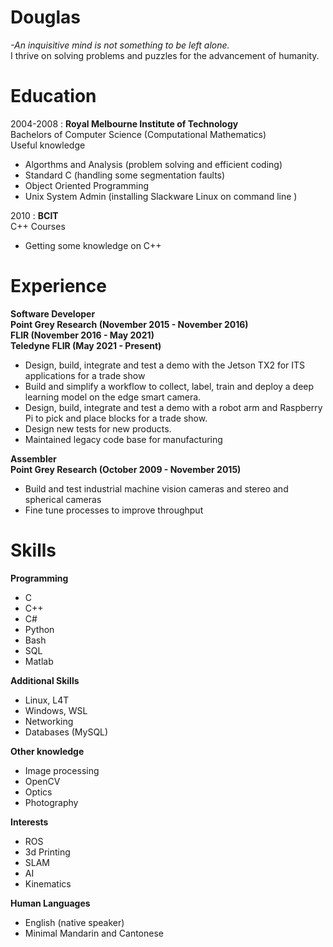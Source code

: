 Douglas
============

*-An inquisitive mind is not something to be left alone.*<br />
I thrive on solving problems and puzzles for the advancement of humanity.

Education
==

2004-2008
:   **Royal Melbourne Institute of Technology** <br />
Bachelors of Computer Science (Computational Mathematics)<br />
Useful knowledge

  * Algorthms and Analysis (problem solving and efficient coding)
  * Standard C (handling some segmentation faults)
  * Object Oriented Programming
  * Unix System Admin (installing Slackware Linux on command line )

2010 : **BCIT** <br />
C++ Courses
* Getting some knowledge on C++

Experience
==

**Software Developer <br />**
**Point Grey Research (November 2015 - November 2016) <br />**
**FLIR (November 2016 - May 2021) <br />**
**Teledyne FLIR (May 2021 - Present) <br />**

- Design, build, integrate and test a demo with the Jetson TX2 for ITS applications for a trade show
- Build and simplify a workflow to collect, label, train and deploy a deep learning model on the edge smart camera.
- Design, build, integrate and test a demo with a robot arm and Raspberry Pi to pick and place blocks for a trade show.
- Design new tests for new products.
- Maintained legacy code base for manufacturing

**Assembler<br />**
**Point Grey Research (October 2009 - November 2015) <br />**

- Build and test industrial machine vision cameras and stereo and spherical cameras
- Fine tune processes to improve throughput

Skills
==

**Programming<br />**

- C
- C++
- C#
- Python
- Bash
- SQL
- Matlab

**Additional Skills <br />**
- Linux, L4T
- Windows, WSL
- Networking
- Databases (MySQL)

**Other knowledge <br />**
- Image processing
- OpenCV
- Optics
- Photography

**Interests <br />**
- ROS
- 3d Printing
- SLAM
- AI
- Kinematics

**Human Languages <br />**

* English (native speaker)
* Minimal Mandarin and Cantonese

